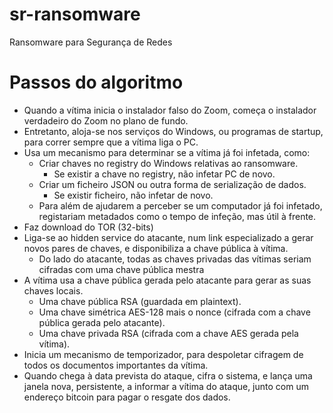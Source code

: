 # sr-ransomware

Ransomware para Segurança de Redes

# Passos do algoritmo

* Quando a vítima inicia o instalador falso do Zoom, começa o instalador
  verdadeiro do Zoom no plano de fundo.
* Entretanto, aloja-se nos serviços do Windows, ou programas de startup,
  para correr sempre que a vítima liga o PC.
* Usa um mecanismo para determinar se a vítima já foi infetada, como:
    + Criar chaves no registry do Windows relativas ao ransomware.
        - Se existir a chave no registry, não infetar PC de novo.
    + Criar um ficheiro JSON ou outra forma de serialização de dados.
        - Se existir ficheiro, não infetar de novo.
    + Para além de ajudarem a perceber se um computador já foi infetado,
      registariam metadados como o tempo de infeção, mas útil à frente.
* Faz download do TOR (32-bits)
* Liga-se ao hidden service do atacante, num link especializado a gerar novos pares de
  chaves, e disponibiliza a chave pública à vítima.
    + Do lado do atacante, todas as chaves privadas das vítimas seriam cifradas
      com uma chave pública mestra
* A vítima usa a chave pública gerada pelo atacante para gerar as suas chaves locais.
    + Uma chave pública RSA (guardada em plaintext).
    + Uma chave simétrica AES-128 mais o nonce (cifrada com a chave pública gerada
      pelo atacante).
    + Uma chave privada RSA (cifrada com a chave AES gerada pela vítima).
* Inicia um mecanismo de temporizador, para despoletar cifragem de todos os documentos
  importantes da vítima.
* Quando chega à data prevista do ataque, cifra o sistema, e lança uma janela nova,
  persistente, a informar a vítima do ataque, junto com um endereço bitcoin para
  pagar o resgate dos dados.
